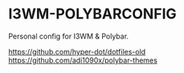# I3WM-POLYBARCONFIG
Personal config for I3WM &amp; Polybar.

https://github.com/hyper-dot/dotfiles-old
https://github.com/adi1090x/polybar-themes
